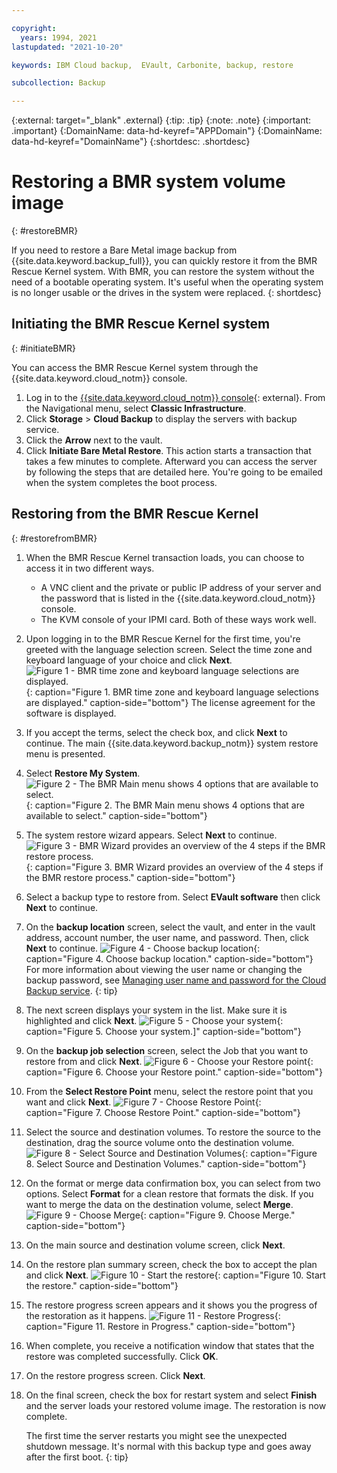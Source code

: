 ```yaml
---

copyright:
  years: 1994, 2021
lastupdated: "2021-10-20"

keywords: IBM Cloud backup,  EVault, Carbonite, backup, restore

subcollection: Backup

---
```

{:external: target="_blank" .external}
{:tip: .tip}
{:note: .note}
{:important: .important}
{:DomainName: data-hd-keyref="APPDomain"}
{:DomainName: data-hd-keyref="DomainName"}
{:shortdesc: .shortdesc}

# Restoring a BMR system volume image
{: #restoreBMR}

If you need to restore a Bare Metal image backup from {{site.data.keyword.backup_full}}, you can quickly restore it from the BMR Rescue Kernel system. With BMR, you can restore the system without the need of a bootable operating system. It's useful when the operating system is no longer usable or the drives in the system were replaced.
{: shortdesc}

## Initiating the BMR Rescue Kernel system
{: #initiateBMR}

You can access the BMR Rescue Kernel system through the {{site.data.keyword.cloud_notm}} console.
1. Log in to the [{{site.data.keyword.cloud_notm}} console](https://{DomainName}){: external}. From the Navigational menu, select **Classic Infrastructure**.
2. Click **Storage** > **Cloud Backup** to display the servers with backup service.
3. Click the **Arrow** next to the vault.
4. Click **Initiate Bare Metal Restore**. This action starts a transaction that takes a few minutes to complete. Afterward you can access the server by following the steps that are detailed here. You're going to be emailed when the system completes the boot process.


## Restoring from the BMR Rescue Kernel
{: #restorefromBMR}

1. When the BMR Rescue Kernel transaction loads, you can choose to access it in two different ways.
   - A VNC client and the private or public IP address of your server and the password that is listed in the {{site.data.keyword.cloud_notm}} console.
   - The KVM console of your IPMI card.
    Both of these ways work well.
2. Upon logging in to the BMR Rescue Kernel for the first time, you're greeted with the language selection screen. Select the time zone and keyboard language of your choice and click **Next**.
   ![Figure 1 - BMR time zone and keyboard language selections are displayed.](/images/bmr1.png){: caption="Figure 1. BMR time zone and keyboard language selections are displayed." caption-side="bottom"}
   The license agreement for the software is displayed.
3. If you accept the terms, select the check box, and click **Next** to continue. The main {{site.data.keyword.backup_notm}} system restore menu is presented.
4. Select **Restore My System**.
   ![Figure 2 - The BMR Main menu shows 4 options that are available to select.](/images/bmr2.png){: caption="Figure 2. The BMR Main menu shows 4 options that are available to select." caption-side="bottom"}
5. The system restore wizard appears. Select **Next** to continue.
   ![Figure 3 - BMR Wizard provides an overview of the 4 steps if the BMR restore process.](/images/bmr3.png){: caption="Figure 3. BMR Wizard provides an overview of the 4 steps if the BMR restore process." caption-side="bottom"}
6. Select a backup type to restore from. Select **EVault software** then click **Next** to continue.
7. On the **backup location** screen, select the vault, and enter in the vault address, account number, the user name, and password. Then, click **Next** to continue.
   ![Figure 4 - Choose backup location](/images/bmr4.png){: caption="Figure 4. Choose backup location." caption-side="bottom"}
   For more information about viewing the user name or changing the backup password, see [Managing user name and password for the Cloud Backup service](/docs/Backup?topic=Backup-changePassword).
   {: tip}

8. The next screen displays your system in the list. Make sure it is highlighted and click **Next**.
   ![Figure 5 - Choose your system](/images/bmr5.png){: caption="Figure 5. Choose your system.]" caption-side="bottom"}
9. On the **backup job selection** screen, select the Job that you want to restore from and click **Next**.
   ![Figure 6 - Choose your Restore point](/images/bmr6.png){: caption="Figure 6. Choose your Restore point." caption-side="bottom"}
10. From the **Select Restore Point** menu, select the restore point that you want and click **Next**.
   ![Figure 7 - Choose Restore Point](/images/bmr8.png){: caption="Figure 7. Choose Restore Point." caption-side="bottom"}
11. Select the source and destination volumes. To restore the source to the destination, drag the source volume onto the destination volume.
   ![Figure 8 - Select Source and Destination Volumes](/images/bmr9.png){: caption="Figure 8. Select Source and Destination Volumes." caption-side="bottom"}
12. On the format or merge data confirmation box, you can select from two options. Select **Format** for a clean restore that formats the disk. If you want to merge the data on the destination volume, select **Merge**.
   ![Figure 9 - Choose Merge](/images/bmr10.png){: caption="Figure 9. Choose Merge." caption-side="bottom"}
13. On the main source and destination volume screen, click **Next**.
14. On the restore plan summary screen, check the box to accept the plan and click **Next**.
   ![Figure 10 - Start the restore](/images/bmr11.png){: caption="Figure 10. Start the restore." caption-side="bottom"}
15. The restore progress screen appears and it shows you the progress of the restoration as it happens.
   ![Figure 11 - Restore Progress](/images/bmr12.png){: caption="Figure 11. Restore in Progress." caption-side="bottom"}
16. When complete, you receive a notification window that states that the restore was completed successfully. Click **OK**.
17. On the restore progress screen. Click **Next**.
18. On the final screen, check the box for restart system and select **Finish** and the server loads your restored volume image.
    The restoration is now complete.

    The first time the server restarts you might see the unexpected shutdown message. It's normal with this backup type and goes away after the first boot.
    {: tip}
